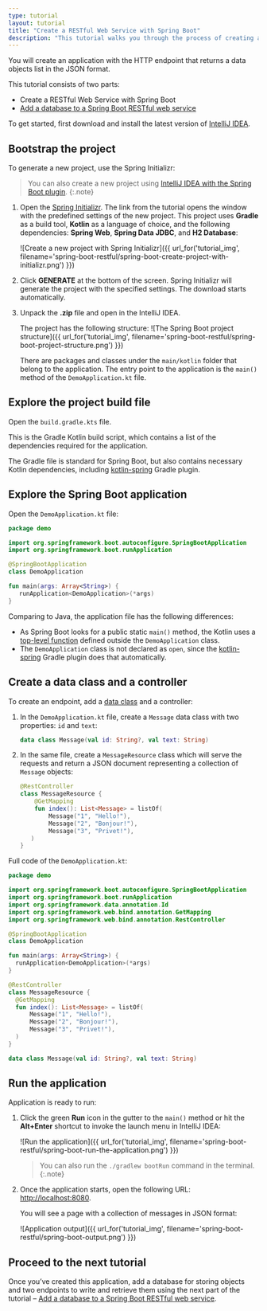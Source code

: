 ```yaml
---
type: tutorial
layout: tutorial
title: "Create a RESTful Web Service with Spring Boot"
description: "This tutorial walks you through the process of creating a simple application with Spring Boot."
---
```


You will create an application with the HTTP endpoint that returns a data objects list in the JSON format.

This tutorial consists of two parts:
* Create a RESTful Web Service with Spring Boot
* [Add a database to a Spring Boot RESTful web service](spring-boot-restful-db.md)

To get started, first download and install the latest version of [IntelliJ IDEA](http://www.jetbrains.com/idea/download/index.html).

## Bootstrap the project

To generate a new project, use the Spring Initializr:

> You can also create a new project using [IntelliJ IDEA with the Spring Boot plugin](https://www.jetbrains.com/help/idea/spring-boot.html).
{:.note}

1. Open the [Spring Initializr](https://start.spring.io/#!type=gradle-project&language=kotlin&platformVersion=2.4.2.RELEASE&packaging=jar&jvmVersion=11&groupId=com.example&artifactId=demo&name=demo&description=Demo%20project%20for%20Spring%20Boot&packageName=demo&dependencies=web,data-jdbc,h2). The link from the tutorial opens the window with the predefined settings of the new project. 
  This project uses **Gradle** as a build tool, **Kotlin** as a language of choice, and the following dependencies: **Spring Web**, **Spring Data JDBC**, and **H2 Database**:

   ![Create a new project with Spring Initializr]({{ url_for('tutorial_img', filename='spring-boot-restful/spring-boot-create-project-with-initializr.png') }})

2. Click **GENERATE** at the bottom of the screen. Spring Initializr will generate the project with the specified settings. The download starts automatically.

3. Unpack the **.zip** file and open in the IntelliJ IDEA.
  
   The project has the following structure: 
   ![The Spring Boot project structure]({{ url_for('tutorial_img', filename='spring-boot-restful/spring-boot-project-structure.png') }})
   
   There are packages and classes under the `main/kotlin` folder that belong to the application. The entry point to the application is the `main()` method of the `DemoApplication.kt` file.

## Explore the project build file

Open the `build.gradle.kts` file.

This is the Gradle Kotlin build script, which contains a list of the dependencies required for the application. 

The Gradle file is standard for Spring Boot, but also contains necessary Kotlin dependencies, including [kotlin-spring](../reference/compiler-plugins.html#spring-support) Gradle plugin.

## Explore the Spring Boot application

Open the `DemoApplication.kt` file:

<div class="sample" markdown="1" theme="idea" mode="kotlin" data-highlight-only>

```kotlin
package demo

import org.springframework.boot.autoconfigure.SpringBootApplication
import org.springframework.boot.runApplication

@SpringBootApplication
class DemoApplication

fun main(args: Array<String>) {
   runApplication<DemoApplication>(*args)
}
```

</div>

Comparing to Java, the application file has the following differences:
* As Spring Boot looks for a public static `main()` method, the Kotlin uses a [top-level function](../reference/functions.html) defined outside the `DemoApplication` class.
* The `DemoApplication` class is not declared as `open`, since the [kotlin-spring](../reference/compiler-plugins.html#spring-support) Gradle plugin does that automatically.

## Create a data class and a controller

To create an endpoint, add a [data class](../reference/data-classes.html) and a controller:

1. In the `DemoApplication.kt` file, create a `Message` data class with two properties: `id` and `text`:

   <div class="sample" markdown="1" theme="idea" mode="kotlin" data-highlight-only>

   ```kotlin
   data class Message(val id: String?, val text: String)
   ```
   
   </div>

2. In the same file, create a `MessageResource` class which will serve the requests and return a JSON document representing a collection of `Message` objects:

   <div class="sample" markdown="1" theme="idea" mode="kotlin" data-highlight-only>
   
   ```kotlin
   @RestController
   class MessageResource {
       @GetMapping
       fun index(): List<Message> = listOf(
           Message("1", "Hello!"),
           Message("2", "Bonjour!"),
           Message("3", "Privet!"),
      )
   }
   ```

   </div>

Full code of the `DemoApplication.kt`:

<div class="sample" markdown="1" theme="idea" mode="kotlin" data-highlight-only>

```kotlin
package demo

import org.springframework.boot.autoconfigure.SpringBootApplication
import org.springframework.boot.runApplication
import org.springframework.data.annotation.Id
import org.springframework.web.bind.annotation.GetMapping
import org.springframework.web.bind.annotation.RestController

@SpringBootApplication
class DemoApplication

fun main(args: Array<String>) {
  runApplication<DemoApplication>(*args)
}

@RestController
class MessageResource {
  @GetMapping
  fun index(): List<Message> = listOf(
      Message("1", "Hello!"),
      Message("2", "Bonjour!"),
      Message("3", "Privet!"),
  )
}

data class Message(val id: String?, val text: String)
```

</div>

## Run the application

Application is ready to run:

1. Click the green **Run** icon in the gutter to the `main()` method or hit the **Alt+Enter** shortcut to invoke the launch menu in IntelliJ IDEA:

    ![Run the application]({{ url_for('tutorial_img', filename='spring-boot-restful/spring-boot-run-the-application.png') }})
    
    > You can also run the `./gradlew bootRun` command in the terminal.
    {:.note}

2. Once the application starts, open the following URL: [http://localhost:8080](http://localhost:8080). 

    You will see a page with a collection of messages in JSON format:

    ![Application output]({{ url_for('tutorial_img', filename='spring-boot-restful/spring-boot-output.png') }})

## Proceed to the next tutorial

Once you’ve created this application, add a database for storing objects and two endpoints to write and retrieve them using the next part of the tutorial – [Add a database to a Spring Boot RESTful web service](spring-boot-restful-db.html).